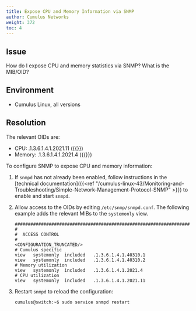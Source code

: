 ```yaml
---
title: Expose CPU and Memory Information via SNMP
author: Cumulus Networks
weight: 372
toc: 4
---
```


## Issue

How do I expose CPU and memory statistics via SNMP? What is the MIB/OID?

## Environment

- Cumulus Linux, all versions

## Resolution

The relevant OIDs are:

- CPU: .1.3.6.1.4.1.2021.11
    ({{<exlink url="http://www.net-snmp.org/docs/mibs/UCD-SNMP-MIB.txt" text="UCD-SNMP-MIB::systemStats">}})
- Memory: .1.3.6.1.4.1.2021.4
    ({{<exlink url="http://www.net-snmp.org/docs/mibs/UCD-SNMP-MIB.txt" text="UCD-SNMP-MIB::memory">}})

To configure SNMP to expose CPU and memory information:

1.  If `snmpd` has not already been enabled, follow instructions in the
    [technical documentation]({{<ref "/cumulus-linux-43/Monitoring-and-Troubleshooting/Simple-Network-Management-Protocol-SNMP" >}}) to enable and start `snmpd`.
2.  Allow access to the OIDs by editing `/etc/snmp/snmpd.conf`. The
    following example adds the relevant MIBs to the `systemonly` view.

        ###############################################################################
        #
        #  ACCESS CONTROL
        #
        <CONFIGURATION_TRUNCATED/>
        # Cumulus specific
        view   systemonly  included   .1.3.6.1.4.1.40310.1
        view   systemonly  included   .1.3.6.1.4.1.40310.2
        # Memory utilization
        view   systemonly  included   .1.3.6.1.4.1.2021.4 
        # CPU utilization
        view   systemonly  included   .1.3.6.1.4.1.2021.11

3.  Restart `snmpd` to reload the configuration:

        cumulus@switch:~$ sudo service snmpd restart
